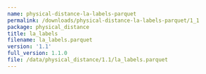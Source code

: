 ```yaml
---
name: physical-distance-la-labels-parquet
permalink: /downloads/physical-distance-la-labels-parquet/1_1
package: physical_distance
title: la_labels
filename: la_labels.parquet
version: '1.1'
full_version: 1.1.0
file: /data/physical_distance/1.1/la_labels.parquet
---
```


